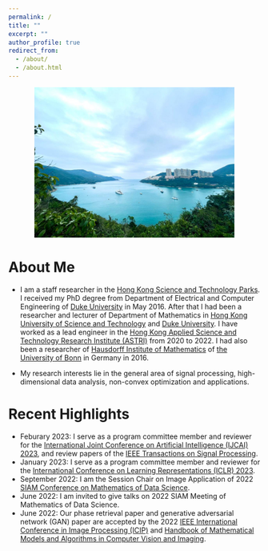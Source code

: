 ```yaml
---
permalink: /
title: ""
excerpt: ""
author_profile: true
redirect_from: 
  - /about/
  - /about.html
---
```


<p align="center">
  <img src="https://github.com/poline3939/poline3939.github.io/blob/master/images/lake_hk.jpg?raw=true" alt="Photo" style="width: 400px;"/> 
</p>

# About Me
* I am a staff researcher in the [Hong Kong Science and Technology Parks](https://www.hkstp.org). I received my PhD degree from Department of Electrical and Computer Engineering of [Duke University](https://duke.edu/) in May 2016. After that I had been a researcher and lecturer of Department of Mathematics in [Hong Kong University of Science and Technology](https://hkust.edu.hk/home) and [Duke University](https://duke.edu/). I have worked as a lead engineer in the [Hong Kong Applied Science and Technology Research Institute (ASTRI)](https://www.astri.org/) from 2020 to 2022. I had also been a researcher of [Hausdorff Institute of Mathematics](https://www.him.uni-bonn.de/) of [the University of Bonn](https://www.him.uni-bonn.de/) in Germany in 2016. 

* My research interests lie in the general area of signal processing, high-dimensional data analysis, non-convex optimization and applications. 


# Recent Highlights
* Feburary 2023: I serve as a program committee member and reviewer for the [International Joint Conference on Artificial Intelligence (IJCAI) 2023](https://ijcai-23.org/), and review papers of the [IEEE Transactions on Signal Processing](https://ieeexplore.ieee.org/xpl/RecentIssue.jsp?punumber=78). 
* January 2023: I serve as a program committee member and reviewer for the [International Conference on Learning Representations (ICLR) 2023](https://iclr.cc/).
* September 2022: I am the Session Chair on Image Application of 2022 [SIAM Conference on Mathematics of Data Science](https://www.siam.org/conferences/cm/conference/mds22?_ga=2.240695686.449870411.1654046966-1548619038.1643186184). 
* June 2022: I am invited to give talks on 2022 SIAM Meeting of Mathematics of Data Science.  
* June 2022: Our phase retrieval paper and generative adversarial network (GAN) paper are accepted by the 2022 [IEEE International Conference in Image Processing (ICIP)](https://2022.ieeeicip.org/) and [Handbook of Mathematical Models and Algorithms in Computer Vision and Imaging](https://link.springer.com/referencework/10.1007/978-3-030-03009-4). 
